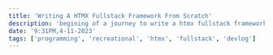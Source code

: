```yaml
---
title: 'Writing A HTMX Fullstack Framework From Scratch'
description: 'begining of a journey to write a htmx fullstack framework from scratch in rust programming language with little to zero experience. purpose is to make htmx more aproachable to those who are still stuck in 'virtual dom did mount' hell loop and also make it as close to plug n play as possible.'
date: '9:31PM,4-11-2023'
tags: ['programming', 'recreational', 'htmx', 'fullstack', 'devlog']
---
```


